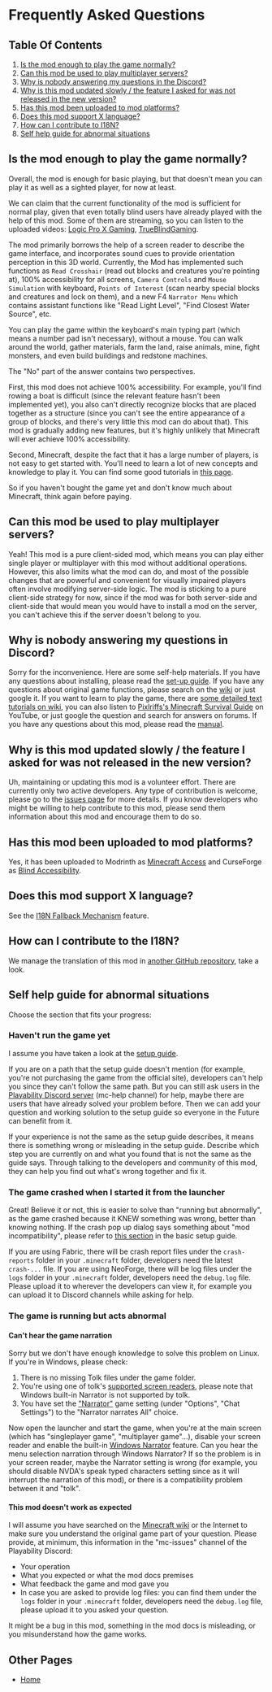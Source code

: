 # Frequently Asked Questions

## Table Of Contents

1. [Is the mod enough to play the game normally?](#is-the-mod-enough-to-play-the-game-normally)
2. [Can this mod be used to play multiplayer servers?](#can-this-mod-be-used-to-play-multiplayer-servers)
3. [Why is nobody answering my questions in the Discord?](#why-is-nobody-answering-my-questions-in-the-discord)
4. [Why is this mod updated slowly / the feature I asked for was not released in the new version?](#why-is-this-mod-updated-slowly--the-feature-i-asked-for-was-not-released-in-the-new-version)
5. [Has this mod been uploaded to mod platforms?](#has-this-mod-been-uploaded-to-mod-platforms)
6. [Does this mod support X language?](#does-this-mod-support-x-language)
7. [How can I contribute to I18N?](#how-can-i-contribute-to-i18n)
8. [Self help guide for abnormal situations](#self-help-guide-for-abnormal-situations)

## Is the mod enough to play the game normally?

Overall, the mod is enough for basic playing, but that doesn't mean you can play it as well as a sighted player, for now at least.

We can claim that the current functionality of the mod is sufficient for normal play, given that even totally blind users have already played with the help of this mod. Some of them are streaming, so you can listen to the uploaded videos: [Logic Pro X Gaming](https://www.youtube.com/@LogicProXGaming/search?query=minecraft), [TrueBlindGaming](https://www.youtube.com/@TrueBlindGaming/search?query=minecraft).

The mod primarily borrows the help of a screen reader to describe the game interface, and incorporates sound cues to provide orientation perception in this 3D world.
Currently, the Mod has implemented such functions as `Read Crosshair` (read out blocks and creatures you're pointing at), 100% accessibility for all screens, `Camera Controls` and `Mouse Simulation` with keyboard, `Points of Interest` (scan nearby special blocks and creatures and lock on them), and a new F4 `Narrator Menu` which contains assistant functions like "Read Light Level", "Find Closest Water Source", etc.

You can play the game within the keyboard's main typing part (which means a number pad isn't necessary), without a mouse. You can walk around the world, gather materials, farm the land, raise animals, mine, fight monsters, and even build buildings and redstone machines.

The "No" part of the answer contains two perspectives.

First, this mod does not achieve 100% accessibility.
For example, you'll find rowing a boat is difficult (since the relevant feature hasn't been implemented yet), you also can't directly recognize blocks that are placed together as a structure (since you can't see the entire appearance of a group of blocks, and there's very little this mod can do about that).
This mod is gradually adding new features, but it's highly unlikely that Minecraft will ever achieve 100% accessibility.

Second, Minecraft, despite the fact that it has a large number of players, is not easy to get started with. You'll need to learn a lot of new concepts and knowledge to play it. You can find some good tutorials in [this page](/docs/good-resources.md#tutorial-resources).

So if you haven't bought the game yet and don't know much about Minecraft, think again before paying.

## Can this mod be used to play multiplayer servers?

Yeah! This mod is a pure client-sided mod, which means you can play either single player or multiplayer with this mod without additional operations.
However, this also limits what the mod can do, and most of the possible changes that are powerful and convenient for visually impaired players often involve modifying server-side logic.
The mod is  sticking to a pure client-side strategy for now, since if the mod was for both server-side and client-side that would mean you would have to install a mod on the server, you can't achieve this if the server doesn't belong to you.

## Why is nobody answering my questions in Discord?

Sorry for the inconvenience. Here are some self-help materials.
If you have any questions about installing, please read the [set-up guide](/docs/setup/basic.md).
If you have any questions about original game functions, please search on the [wiki](https://minecraft.wiki/w/Special:Search?scope=internal) or just google it.
If you want to learn to play the game, there are [some detailed text tutorials on wiki](https://minecraft.wiki/w/Tutorials), you can also listen to [Pixlriffs's Minecraft Survival Guide](https://www.youtube.com/watch?v=VfpHTJsn9I4&list=PLgENJ0iY3XBjmydGuzYTtDwfxuR6lN8KC) on YouTube, or just google the question and search for answers on forums.
If you have any questions about this mod, please read the [manual](/README.md).

## Why is this mod updated slowly / the feature I asked for was not released in the new version?

Uh, maintaining or updating this mod is a volunteer effort.
There are currently only two active developers.
Any type of contribution is welcome, please go to the [issues page](https://github.com/khanshoaib3/minecraft-access/issues) for more details.
If you know developers who might be willing to help contribute to this mod, please send them information about this mod and encourage them to do so.

## Has this mod been uploaded to mod platforms?

Yes, it has been uploaded to Modrinth as [Minecraft Access](https://modrinth.com/mod/minecraft-access) and CurseForge as [Blind Accessibility](https://www.curseforge.com/minecraft/mc-mods/blind-accessibility).

## Does this mod support X language?

See the [I18N Fallback Mechanism](/docs/features.md#i18n-fallback-mechanism) feature.

## How can I contribute to the I18N?

We manage the translation of this mod in [another GitHub repository](https://github.com/khanshoaib3/minecraft-access-i18n#minecraft-access-i18n), take a look.

## Self help guide for abnormal situations

Choose the section that fits your progress:

### Haven't run the game yet

I assume you have taken a look at the [setup guide](/docs/setup/basic.md).

If you are on a path that the setup guide doesn't mention (for example, you're not purchasing the game from the official site), developers can't help you since they can't follow the same path.
But you can still ask users in the [Playability Discord server](https://discord.gg/yQjjsDqWQX) (mc-help channel) for help, maybe there are users that have already solved your problem before.
Then we can add your question and working solution to the setup guide so everyone in the Future can benefit from it.

If your experience is not the same as the setup guide describes, it means there is something wrong or misleading in the setup guide.
Describe which step you are currently on and what you found that is not the same as the guide says.
Through talking to the developers and community of this mod, they can help you find out what's wrong together and fix it.

### The game crashed when I started it from the launcher

Great! Believe it or not, this is easier to solve than "running but abnormally", as the game crashed because it KNEW something was wrong, better than knowing nothing.
If the crash pop up dialog says something about "mod incompatibility", please refer to [this section](/docs/setup/basic.md#update-the-game-and-mods) in the basic setup guide.

If you are using Fabric, there will be crash report files under the `crash-reports` folder in your `.minecraft` folder, developers need the latest `crash-...` file.
If you are using NeoForge, there will be log files under the `logs` folder in your `.minecraft` folder, developers need the `debug.log` file.
Please upload it to wherever the developers can view it, for example you can upload it to Discord channels while asking for help.

### The game is running but acts abnormal

#### Can't hear the game narration

Sorry but we don't have enough knowledge to solve this problem on Linux.
If you're in Windows, please check:

1. There is no missing Tolk files under the game folder.
2. You're using one of tolk's [supported screen readers](https://github.com/ndarilek/tolk?tab=readme-ov-file#supported-screen-readers), please note that Windows built-in Narrator is not supported by tolk.
3. You have set the ["Narrator"](https://minecraft.wiki/w/Options#Chat_Settings) game setting (under "Options", "Chat Settings") to the "Narrator narrates All" choice.

Now open the launcher and start the game, when you're at the main screen (which has "singleplayer game", "multiplayer game"...), disable your screen reader and enable the built-in [Windows Narrator](https://support.microsoft.com/en-us/windows/complete-guide-to-narrator-e4397a0d-ef4f-b386-d8ae-c172f109bdb1) feature. Can you hear the menu selection narration through Windows Narrator? If so the problem is in your screen reader, maybe the Narrator setting is wrong (for example, you should disable NVDA's
speak typed characters setting since as it will interrupt the narration of this mod), or there is a compatibility problem between it and "tolk".

#### This mod doesn't work as expected

I will assume you have searched on the [Minecraft wiki](https://minecraft.wiki) or the Internet to make sure you understand the original game part of your question.
Please provide, at minimum, this information in the "mc-issues" channel of the Playability Discord:

* Your operation
* What you expected or what the mod docs premises
* What feedback the game and mod gave you
* In case you are asked to provide log files: you can find them under the `logs` folder in your `.minecraft` folder, developers need the `debug.log` file, please upload it to you asked your question.

It might be a bug in this mod, something in the mod docs is misleading, or you misunderstand how the game works.

## Other Pages

* [Home](/README.md)